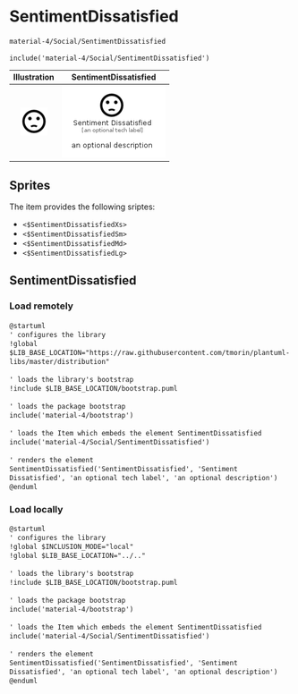 # SentimentDissatisfied


```text
material-4/Social/SentimentDissatisfied
```

```text
include('material-4/Social/SentimentDissatisfied')
```



| Illustration | SentimentDissatisfied |
| :---: | :---: |
| ![illustration for Illustration](../../material-4/Social/SentimentDissatisfied.png) | ![illustration for SentimentDissatisfied](../../material-4/Social/SentimentDissatisfied.Local.png) |



## Sprites
The item provides the following sriptes:

- `<$SentimentDissatisfiedXs>`
- `<$SentimentDissatisfiedSm>`
- `<$SentimentDissatisfiedMd>`
- `<$SentimentDissatisfiedLg>`





## SentimentDissatisfied

### Load remotely
```plantuml
@startuml
' configures the library
!global $LIB_BASE_LOCATION="https://raw.githubusercontent.com/tmorin/plantuml-libs/master/distribution"

' loads the library's bootstrap
!include $LIB_BASE_LOCATION/bootstrap.puml

' loads the package bootstrap
include('material-4/bootstrap')

' loads the Item which embeds the element SentimentDissatisfied
include('material-4/Social/SentimentDissatisfied')

' renders the element
SentimentDissatisfied('SentimentDissatisfied', 'Sentiment Dissatisfied', 'an optional tech label', 'an optional description')
@enduml
```

### Load locally
```plantuml
@startuml
' configures the library
!global $INCLUSION_MODE="local"
!global $LIB_BASE_LOCATION="../.."

' loads the library's bootstrap
!include $LIB_BASE_LOCATION/bootstrap.puml

' loads the package bootstrap
include('material-4/bootstrap')

' loads the Item which embeds the element SentimentDissatisfied
include('material-4/Social/SentimentDissatisfied')

' renders the element
SentimentDissatisfied('SentimentDissatisfied', 'Sentiment Dissatisfied', 'an optional tech label', 'an optional description')
@enduml
```

